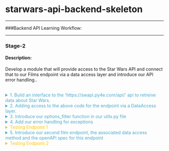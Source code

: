 
# starwars-api-backend-skeleton

---

###Backend API Learning Workflow:

---
### **Stage-2** 

#### Description: 
Develop a module that will provide access to the Star Wars API and connect that to our Films endpoint via a data access layer and introduce our API error handling..
<br/><br/>
<details>
<summary style="color: #4ba9cc">1. Build an interface to the 'https://swapi.py4e.com/api/' api to retreive data about Star Wars.</summary>

   For this module we shall build a class, a star wars object that provides us access to an external source of Star Wars data.
   <br/><br/>
   Copy the code below into the starwars.py file.

```python
      # -*- coding: utf-8 -*-

# ------------------------------------------------
#    External imports
# ------------------------------------------------

import asyncio
import aiohttp
import requests

# ------------------------------------------------
#    Python Imports
# ------------------------------------------------

# ------------------------------------------------
#     Module Imports
# ------------------------------------------------
from errors.v1.handlers import ApiError

# ------------------------------------------------
#    Script Wide Variables
# ------------------------------------------------
URL = 'https://swapi.py4e.com/api/'


# ------------------------------------------------
#          CLASSES START HERE
# ------------------------------------------------


class StarWars(object):
    """
        Star Wars object
        Facilitates Async Calls to the swapi api for retrieval of star wars data.
        All methods are static helper functions with the exception of request_data.
        The request_data function is used to retrieve star wars data and called via api
        StarWars class object instance.
    """

    def __init__(self, **kwargs):

        # Variables used for each instance of the class.
        self.swars_data = []
  ```
   
   Above you can see that we have a class called StarWars and an __init__ method. This method is used to 
   add any variables to all new star wars objects.
    <br/><br/>
   Here you can see that we set the object variable swars_data to an empty list. We will see how this is used later.


   Look at the 'External Imports' near the top of the page.

```python
import asyncio
import aiohttp
import requests
```

In this module we shall use two types of methods to send requests. Let's look at them in order of least complexity.
<br/>
   1. A synchronous request via the third import in the list - the package requests.
   <br/><br/>
   requests is a well known python package that handles requests to any reachable service.
   When your code makes a synchronous request it does not return until it receives the response blocking any further processing, i.e. you have to wait for the response before continuing.
   <br/><br/>
   We will use this kind of request when we require a single record from the Star Wars API.
   <br/><br/>
   
   ####A synchronous Request
    
   ![](images/syncio-requests.drawio.png)
   
  <br/>

2. Asynchronous requests via the packages asyncio and aiohttp.
      <br/><br/>
      We use asyncio along with aiohttp to create a set of input output tasks, i.e. in this case calls to the Star Wars APi and handle the responses via a function assigned to each call. 
      This is not the same as a promise in Javascript. We'll get to the details of how this works when we include the code shortly. In the meantime have a look at the following diagram to get a feel for we're going to do.
      <br/><br/>
      ####An asynchronous Request
      
      ![](images//async-request.drawio.png)
       <br/><br/>
      As you can see from the diagram above, using an asyncio client session and aiohttp there is a connection pool that
      enables multiple requests to be sent simultaneously in any order to our Star Wars API.
      <br/><br/>
      Each call/task is configured with a handler/method a url for the actual address of the call and any arguments we 
      wish to send with the call. 
      <br/><br/>
      When we have added all our calls to the call list we then run the asyncio module and call asyncio gather with the calls
      list as a parameter. asyncio.gather will fire off all the calls which in turn call the handler/method that makes
      the calls. In that method handler, as we shall see in the code we use an 'await' keyword on the request. This tells the handler to
      stop processing the code in the handler at that point and allow the other code outside of it to be processed, which in this case means
      that the same method handler can be called again for the other requests. Each time releasing after the 'await'.
      <br/><br/>
      When each request receives a response, the asyncio knows to go back to the point in the code directly after the await. This happens for each and every call.
      <br/><br/>
      Now let's look at the code for both the synchronous and asynchronous calls made above.
      <br/><br/>
   
```python
async def fetch_json(self, session: aiohttp.ClientSession(), url: str, **kwargs):
      """
         Async function to make multiple api calls and fetch json data for each call
         Adding the data when received to the self.swars_data list
      """
      print(f"Requesting {url}")
      resp = await session.request('GET', url=url, **kwargs)
      if resp.status == 200:
          data = await resp.json(content_type=None)
          print(f"Received data for {url}")
          # Put the results data on the end of the list
          self.swars_data.extend(data['results'])
      else:
          error = f"url {url}"
          raise ApiError(message=error, status_code=resp.status)

async def api_query(self, urls, **kwargs):
      """
         Set up an async task for each url in urls and call the urls asynchronously.
         Asyncio sets up a client connection to handle all the calls to the swapi api.
         Calls fetch_json after each task/url call gets a response
      """
      # Single client session for all the api calls. We use an open HTTP connection for simplicity here. The
      # data is open source...
      client = aiohttp.ClientSession(connector=aiohttp.TCPConnector(ssl=False))

      async with client as session:
          # Create fetch tasks from the urls
          tasks = []

          for url in urls:
              tasks.append(self.fetch_json(session=session, url=url, **kwargs))

          # waits for asyncio.gather() to be completed, required because we want to sort when all data has arrived
          await asyncio.gather(*tasks, return_exceptions=True)
          # This has no effect - because we are using a with statement that will automatically close the session
          # await session.close() 

def request_data_async(self, query, batch_size=None, max_items=None):
    """
        This method formats n number of urls with the parameter 'query'
    
    param: query - the api query parameter i.e. films or people
    param: max_items: The maximum number of items to fetch
    params: batch_size: The maximum items returned across all batches/api calls
    """
    # Create the initial url
    urls = []
    urls_append = urls.append
    
    if max_items and batch_size and max_items > batch_size:
        for i in range(1, round(max_items / batch_size) + 1):
            urls_append(f"{URL}{query}/?page={i}")
    else:
        urls.append(f"{URL}{query}/")
    
    # Call the api query function
    asyncio.run(self.api_query(urls)) 

def request_data_sync(self, query):
    """
        Request and wait for our data to return
        In this method we are using the requests package to make a simple synchronous API call
        The code is blocked until the response is received.
    :param query: Contains query parameters for the request
    :return:
    """
    status = ""
    
    try:
        # Format the url from the main swapi url plus the query/queries
        url = f"{URL}{query}/"
        # make the request
        r = requests.get(url=url)
        # Raise the status to make sure it was successful. If it is not the below exception will occur
        status = r.status_code
        r.raise_for_status()
    
        # We have success - let's return the data
        # extracting data in json format
        self.swars_data = r.json()
    
    except requests.ConnectionError as e:
        msg = "OOPS!! Connection Error. Make sure you are connected to a live Internet connection."
        raise ApiError(message=msg, status_code=status)
    except requests.Timeout as e:
        msg = "OOPS!! Timeout Error"
        raise ApiError(message=msg, status_code=status)
    except requests.HTTPError as e:
        if status == 404:
            msg = "Not Found"
        elif status == 400:
            msg = "Bad Request"
        elif status == 500:
            msg = "Server Error on the Star Wars Api"
        else:
            msg = "Opps Something went wrong!!"
        raise ApiError(message=msg, status_code=status)
    except KeyboardInterrupt:
        msg = "Someone closed the program"
        raise ApiError(message=msg, status_code=status)        
```
   
    <br/>
   Let's walk through the code and map it to the images above.
   <br/><br/>

   1. First let's look at the synchronous method.
   
      ```python
      def request_data_sync(self, query):
      ```

      This is perfectly straight forward. We simply pass in a query parameter such as 'films/1', which tells us we want to 
      retrieve data for the film with ID 1. 
      <br/>
      Next we append this to the Star Wars API url, then make the request using requests. When the response returns we check the status. 
      If it is a 200 (all good), we take the json response data from the response object and assign it to our swars_data variable we declared in the class __init__ method. This
      <br/><br/>
      If it is not ok we raise an exception. The exception message depends on the status. The exception being raised for all errors is the
      an ApiError. We'll get to our error handling shortly. For now, it is enough to know that errors/exceptions are being 
      handled.
   <br/><br/>
   
   2. Let's now explore the more complex asynchronous method.
      
```python
def request_data_async(self, query, batch_size=None, max_items=None):
```
As you can see we pass in three parameters.
<br/><br/>
* The query parameter
* A batch_size parameter - this tells us how many items we would like the Star Wars API to return in a single call.
* A max_items parameter - this tells us how many items in total across all calls we wish to retrieve.


This method builds n urls. Both batch_size and max_items are optional. If they have no value a single url is created by appending the Star Wars url with the query.
Otherewise, a series of urls is created, according to the max_items being divided by the batch_size parameter. For each of these urls we not only append the query but also an extra
query parameter called page, which equates to a number starting at 1 and ending in n+1. 

<br/><br/>
Once our urls have been created we run the asyncio via asyncio.run, passing it a call to our query function which has the urls and any other arguments as parameters.
This function then gets called within the asyncio process.

```python
async def api_query(self, urls, **kwargs):
```

The first thing to notice about our api_query function is that the definition 'def' is preceded by 'async'.
<br/><br/>
When a function is preceded by the keyword 'async' we know that this function is an asynchronous coroutine and will call some process using the 'await' keyword.
The 'await' keyword tells the code to pass back control to the event loop. Therefore, the method api_query is a coroutine that performs a bunch of asynchronous calls.
<br/><br/>
As you can see from the code we assign a bunch of tasks/request calls to a task list using the urls passed in. Each task is assignedd a method that it will call, 
in this case
 
```python
def fetch_json(self, session: aiohttp.ClientSession(), url: str, **kwargs):
```

This method has session, a relevant url and any extra arguments as parameters. Once we call asyncio.gather in our api_query method, passing our task list as a parmeter, 
the 'fetch_json' function will be executed asynchronously until all tasks have been called. So if we have 10 urls to call 'fetch_json' gets called 10 times. So

What happens in fetch_json, simple it makes a request to the url with specified query and arguments using the client session (connection pool).
It uses the 'await' keyword here to release the event loop to fire the next call...When the response comes, it checks the status and if all ok, 
adds the returned json response data to our class object swars_data variable. If there is an error then it handles it by raising an Api Error.
<br/><br/>

Hopefully you have understood what's happening now and are ready to move on, but before you do that copy the last section of code and append it to the starwars.py file.

</details>

<details>
<summary style="color: #4ba9cc">2. Adding access to the above code for the endpoint via a DataAccess layer.</summary>

We now have a gateway to the external Star Wars API data, but we need someway of connecting to that from our endpoint. This is where our data access layer comes into play.
As mentioned in the introduction, we use a data access layer as a means to separate dealing with our data sources. This helps us maintain a robust structure and minimises maintenance, redundancy and refactoring.

Let's look at the film endpoint again. Go to films/v1/endpoints.py and open it, you should see the following code for the endpoint get_film...

```python
def get_film(film_id, **kwargs):
    """
        Fetch a film's entity from its name
    :param film_id: The id of the film to be retrieved
    :return: Film Entity
    :errors:
        ApiError - raises an APIError
    """
    api_response()
```
    We are going to replace the line 'api_response()' with the code block below

```python
film = FilmDacc.film(film_id, kwargs['options'])
return api_response(film)
```

    This is our code for accessing the films data access layer. It is wrapped in a try except block. This allows us to catch any exceptions that occur in the data access layer
    and raise them here as an ApiError.

   The following line of code calls the class (FilmDacc) method (film) and passes the films ID, and any keyword arguments we wish to pass to the method. As can be seen below the keyword arguments are in fact our options.


```python
film = FilmDacc.film(film_id, kwargs['options'])
```
This method, if successful, will return all of the film data for the requested film ID. Before we take a look at the class in our data films access layer we first need to import the FilmDacc object

Under Films Data Access layer introduce the import thus:

```python
from films.v1.data_access import *
```

This uses the '*' notation to indicate state that we shall import everything from the data access layer data_access.py

Open the data_access.py file in the same folder and copy the following code into it.

```python
# -*- coding: utf-8 -*-

# ------------------------------------------------
#    Python Imports
# ------------------------------------------------

# ------------------------------------------------
#    External Imports
# ------------------------------------------------

# ------------------------------------------------
#     Module Imports
# ------------------------------------------------
from starwars import StarWars
from utils import options_filter

# ------------------------------------------------
#     Abstract Character Data Access Layer
# ------------------------------------------------

class FilmDacc(object):
    """
        Abstract Film Data Access Class
    """

    @staticmethod
    def film(film_id, options):
        """
             Retrieve a specific StarWars Film
        :param film_id:
        :param options: The options for filtering what gets returned - See API Specification
        :return: The filtered film data
        """
        starwars = StarWars()
        # Build and request the URL by adding the film_id
        starwars.request_data_sync('films/'+film_id)
        return options_filter(starwars.swars_data, options)[0]
```

Let's examine the code.

Under Module Imports you can see that there are three imported packages, our error handling (we'll get to that afterwards),
the StarWars class we recently created and an options_filter from our utils.py module. Don't worry about that now, again we'll get to that later.
Our focus for the moment is on the StarWars class which provides us a route into the external Star Wars API.
<br/><br/>
Look at the class we have created for our Films data access layer.

Currently, the class has a single staticmethod called film, which has two parameters, the film id and options. The film ID is obviously an ID, the options are a key-value pair object. A python dictionary.
Hopefully you remember your python fundamentals and that a staticmethod is a class method that can be called directly from a class without creating a new object.

To understand our options we need to briefly go back to our openAPI specification for films and look at these options. Look at the specification endpoint below and check the parameters, there you can see the parameter 'options'.


```yaml
# -----------------------------------------------
  # Film paths - REQUESTS
  # -----------------------------------------------

  /films/v1/{film_id}:

    get:
      summary: Retrieve a specific star wars film data set
      tags:
        - Film
      description: >
        
        Errors:

          token-invalid, 401
          authorisation-required, 401
          not-found, 404

      operationId: films.v1.endpoints.get_film
      parameters:
        - name: "film_id"
          description: Films Unique id
          in: path
          required: true
          schema:
            type: string
        - name: "options"
          in: query
          description: Optional Film Data
          required: false
          style: deepObject
          schema:
            $ref: '#/components/schemas/FilmExtras'
      responses:
        '200':
          description: Returns a data object containing a Films data
          content:
            application/json:
              schema:
                $ref: '#/components/schemas/FilmResponse'
```

The parameter 'options' is a deepObject which means it has more than one level and is referenced by the schema FilmExtras.
Unlike our 'film_id' parameter our 'options' parameter is placed in the query of the request and not in the path.

```yaml
# -----------------------------------------------
#  Film Extras REQUEST SCHEMA
# -----------------------------------------------
FilmExtras:
  type: object
  properties:
    characters:
      description: provide film character urls
      type: boolean
    planets:
      description: provide all film planet urls
      type: boolean
    species:
      description: provide all film species urls
      type: boolean
    starships:
      description: provide all film starship urls
      type: boolean
    vehicles:
      description: provide all film vehicle urls
      type: boolean
```

As can be seen FilmExtras is an openAPI schema object containing several properties. Each of those properties is a boolean. It can be true or false. 
Take a quick peak at our API interface to check how this object is represented.

![](.build-1_images/873778c7.png)

The object in question is a simple Json key-value pair object and by default each key has a value set to true. 
We can change the value to false if we do not require the information to be passed back in the response.

Getting back to our data access method called film...

```python
starwars = StarWars()
# Build and request the URL by adding the film_id
starwars.request_data_sync('films/'+film_id)
return options_filter(starwars.swars_data, options)[0]
```

Here's what's happening line by line.

* ####starwars = StarWars()
  We are assigning a new instance of the class StarWars as an object an assigning it to our variable starwars.
  <br/><br/>
* ####starwars.request_data_sync('films/'+film_id)
  We call the object method request_dat_sync with a parameter that encompasses the path for films and an extra path variable which is the film ID.
  <br/><br/>
* ####return options_filter(starwars.swars_data, options)[0]
  This line returns the results of the options_filter function in the utils.py file. It does this by passing in the starwars object variable swars_data.
  We also pass in the options object, so the options filter can test for the options against the data in the response. Notice that at the end of the line and after the function call is closed we have [0].
  This is stating that in the list returned we only require the first item of the list and not the whole list. Why? Well because this is an endpoint that returns a single data item and it seems pointless to send this back as a list.
  We could of course avoid this if we did some tests on the list in the options_filter function and return the item itself and not the list, if indeed the list was made up of a single item.
  This is a choice, we make a decision and run with it. You will come across plenty of similar scenarios during your coding lifetime.


 Summing up so far.

* We have introduced the StarWars class for access to our external Star Wars data source.
* We have introduced the required data access layer class and method to act as the data gateway between our endpoint and the external data source.
* We have modified our endpoint to interface with the data access layer
* We have understood our 'options' object.

</details>

<details>
<summary style="color: #4ba9cc">3. Introduce our options_filter function in our utils.py file</summary>

We already understand what our options_filter function has to do, now let's look at the code and see how it does it.

```python
# -*- coding: utf-8 -*-

# ------------------------------------------------
#    External imports
# ------------------------------------------------

# ------------------------------------------------
#    Python Imports
# ------------------------------------------------

# ------------------------------------------------
#    Module Imports
# ------------------------------------------------



def options_filter(data, options):
    """
        Filters through a list of dictionaries or a single dictionary and removes any data from the options dict that is set to false

    :param data: maybe a list of dicts or a single dict
    :param options: The options to filter on
    :return: Filtered data
    """

    # Define an empty list to hold all our filtered dictionaries
    fl = []

    def filter_options(data_set, options):
        new_dict = {}
        for k, _ in data_set.items():
            # The following line is a dictionary comprehension. It is used to filter optional data specified in the kwargs argument.
            # which is passed into the API by the client request as a Json dictionary of options.
            # The way it works is to filter key-value pairs from the returned film_entity dictionary against the kwargs dictionary.
            # Any key-value pair in the film_entity dictionary that is in the options dictionary of kwargs and set to False should be excluded from the returned data.
            filtered_dict = {k: v for (k, v) in data_set.items() if k not in options or options[k] is True}
            new_dict.update(filtered_dict)
        return new_dict

    if isinstance(data, list):

        for item in data:
            if isinstance(item, dict):
                fd = filter_options(item, options)
                fl.append(fd)
                
    elif isinstance(data, dict):
        
        fd = filter_options(data, options)
        fl.append(fd)
        
    else:
        return data

    return fl


```

The function has two parameters
* data - a python dictionary or list of dictionaries containing the options to filter
* options - the object that contains the key-value pair mapping of data we want to include or not.

Let's go through what's happening step by step.

1. We declare an empty list - fl = [] 
2. We check if our data parameter is a list.
   <br/><br/>
   If it is a list we use an iteration (for loop) to take each object (item) from the data and call the function
   filter_options with the item and the options object. We make sure the item is a dictionary before we pass it. If it is not, we ignore it and continue the loop.
   We'll cover filter_options shortly. If it is a dictionary object we then take the result and append it to the list we declared earlier 'fl'
   The loop concludes when all data items have been through the function filter_options. Our resulting 'fl' list contains all the items with our options applied to them
   <br/><br/>
   If it is not a list make sure it is a dictionary object and pass the object to filter_options along with the options object and append the result to our 'fl' list, which contains a single item filtered using our options object.
   <br/><br/>
   If it is neither a list nor a dictionary then we ignore it and pass back the data as it came.
   <br/><br/>
3. Return 'fl'
   <br/><br/>

    The function filter_options has the task of iterating over the item (data_set) keys and comparing those against keys in the options object which is a dictionary.
    <br/><br/>
    The algorithm works as follows:
    <br/><br/>
   1. Declare a new empty dictionary called new_dict.
   2. Iterate over the items in the data_set and filter them via a dictionary comprehension function as follows
  <br/><br/>
  The dictionary comprehension does the following:
  <br/><br/>
      * Takes each key-value pair from the data_set and checks to see if the same key is in options and is set to True, if it is set to True or the key is not in options the key-value pair are added to the
        variable filtered_dict. 
      * The new_dict variable is then updated with the contents of filtered_dict. 
  <br/><br/>
    The filtered data is returned and forwarded on in the api_response to the client.
   <br/><br/>
  That's it for our options_filter function. Now let's take that code and add it to our utils.py file.
</details>

<details>
<summary style="color: #4ba9cc">4. Add our error handling for exceptions</summary>

As we have seen in the various blocks of code there are numerous exception possibilities. We need to present these exceptions in
a standard manner for both us the developers and the client. 
<br/><br/>
We use one exception declaration in our code:
* ApiError

Let's look at the exception handling in the 'request_data_sync'

```python
def request_data_sync(self, query):
    """
        Request and wait for our data to return
        In this method we are using the requests package to make a simple synchronous API call
        The code is blocked until the response is received.
    :param query: Contains query parameters for the request
    :return:
    """
    status = ""

    try:
        # Format the url from the main swapi url plus the query/queries
        url = f"{URL}{query}/"
        # make the request
        r = requests.get(url=url)
        # Raise the status to make sure it was successful. If it is not the below exception will occur
        status = r.status_code
        r.raise_for_status()

        # We have success - let's return the data
        # extracting data in json format
        self.swars_data = r.json()

    except requests.ConnectionError as e:
        msg = "OOPS!! Connection Error. Make sure you are connected to a live Internet connection."
        raise ApiError(message=msg, status_code=status)
    except requests.Timeout as e:
        msg = "OOPS!! Timeout Error"
        raise ApiError(message=msg, status_code=status)
    except requests.HTTPError as e:
        if status == 404:
            msg = "Not Found"
        elif status == 400:
            msg = "Bad Request"
        elif status == 500:
            msg = "Server Error on the Star Wars Api"
        else:
            msg = "Opps Something went wrong!!"
        raise ApiError(message=msg, status_code=status)
    except KeyboardInterrupt:
        msg = "Someone closed the program"
        raise ApiError(message=msg, status_code=status)
```

As can be seen from the code, the 'requests' package has numerous exceptions itself. We use these to catch the various exceptions that occur when using the 'requests' package.
However, we then raise our own exception ApiError and assign the message and status code to it.

But why have an ApiError as well as the other exceptions. Predominantly two reasons:
 * To set an exception standard at certain points that perform certain logic, i.e. accessing data
 * To tailor the exception message. When using various packages, you get slightly different messages for the same error.
   By tailoring the messages to a standard we don't bombard the client with different messages for the same exception.
 <br/><br/>
When we write an API or other codebase for that matter we may decide on a number of exceptions to standardise on, this makes our life easier as a developer.
However, we do not want to confuse the client with a number of different exceptions. Where those occur in our codebase is not really interesting to a client of the API.
<br/><br/>
So what we do is we define a single exception to use for communicating exceptions to the client. In our case it's our ApiError exception handler,
the ApiError.

<br/><br/>
Coding our exceptions:
<br/><br/>
Before we get into the actual error handling functions which will exist in 'errors/v1/handlers.py', we need to make a couple of changes to the main.py file that
<br/><br/>
Under 'Module Imports' in main.py place the following line of code

```python
from errors.v1 import handlers as error_handlers
```

Then add the following directly under the app.add.api function call. Placing a new line inbetween 

```python
app.app.register_blueprint(error_handlers.error_handlers)
```

What the above line does is add a Flask blueprint registration. Blueprints are typically used to modularise a Flask application. But in this instance we are using it to 
add our error handling functions as a module. 
<br/>

There are several ways to handle exceptions in Flask, some simpler than others. The reason we are using a blueprint is so that we can
place all of our error code in a separate file and not in our main.py. Again, this provides clarity to our code structure, we know where things are.

The following error handling code shows how this is done.

```python
# -*- coding: utf-8 -*-

# ------------------------------
#  External Imports
# ------------------------------
from flask import Blueprint
from flask import jsonify

# ------------------------------
#  Python Imports
# ------------------------------
import logging

# ------------------------------
#  Module Imports
# ------------------------------


# ------------------------------
#  Flask Blueprint Declaration
# ------------------------------
error_handlers = Blueprint('error_handlers', __name__)


# ------------------------------
#  Error Classes
# ------------------------------

class ApiError(Exception):
    """
        Parent Error Class - inherits default Exception
    :param: Exception - The raised exception
    """
    def __init__(self, message='There was an error', status_code=500, payload=None):
        """
        Class
        :param message: String
        :param status_code: Integer
        :param payload: Dict
        """
        Exception.__init__(self)
        self.message = message

        if status_code is not None:
            self.status_code = status_code
        self.payload = payload
        super(ApiError, self).__init__(message, status_code, payload)

    def to_dict(self):
        """
            Convert payload to a dictionary and add the message
        :return:
        """
        rv = dict(self.payload or ())
        rv['message'] = self.message
        rv['status'] = "error"
        return rv


@error_handlers.app_errorhandler(ApiError)
def handle_api_error(error):
    """
        Handles and logs the ApiError
    :param error: The actual error
    :return: error response
    """
    response = jsonify(error.to_dict())
    response.status_code = error.status_code
    logging.error(str(response.json['message']))
    return response

```
As you can see we are importing our error handling blueprint that was registered in our main.py file.

```python
# ------------------------------
#  Flask Blueprint Declaration
# ------------------------------
error_handlers = Blueprint('error_handlers', __name__)
```
Our custom exception class is then defined.
* ApiError

ApiError inherits from the default python exception class 'Exception'.

The ApiError class takes upto three parameters, if none of these parameters are defined in the call, i.e. ApiError(), Then
they are defined inline in the function head.


The last function in the code above called handle_api_error is decorated with our registered blueprint error_handler which calls the function
app_errorhandler with the parameter of our class error, in this case APiError.
<br/><br/>
What this does is:
<br/>

* Take an instance of a raised ApiError (class object) and passes it to the function as the parameter 'error'.
* Assigns a jsonified version of the arguments of the error via the class method 'to_dict', in this case, message, status and payload if it exists, to the variable 'response'
* Adds the status to the response - so the client can retrieve it separately, but this is not strictly necessary as a call to the api that results in an error will
  receive the status code back from whatever method they are using to access the api.
* Logs the error message (converting it to a string) - helps us developers out.
* Returns the response

Copy the above code to the error handler at errors/v1/handlers.py

That's it our error handling is now in place. 

</details>

<details>
<summary style="color: #ffc300">Testing Endpoint 1</summary>

Let's test our code now. Run the main.py app again

* Copy 'http://127.0.0.1:5003/ui' into the browser
* Click on the Film endpoint
* Click on 'Try it out'
* Stick a 1 into the filed that says 'Film_id'
* Click the blue execute bar 

Hey Presto you should see the following responses:

![](images/film-endpoint-one-success.png)

Great stuff! We have our first API endpoint running successfully. We have retrieved the complete data set of the Star Wars Movie 'A New Hope' from an external data source.

###Exercise

Try setting some of the options to false and get different films up, by changing the id. Hint there are 7 films.

</details>

<details>

<summary style="color: #4ba9cc">5. Introduce our second film endpoint, the associated data access method and the openAPi spec for this endpoint</summary>

Whoa! We are nearly there, but not quite.

Let's top it all off by adding a second films endpoint.

Our second films endpoint will retrieve all the films from the Star Wars series. 1 through 7.

Check out he code:

```python
def get_films(**kwargs):
    """
        Fetch all the films via pagination. If there is a cursor then fetch the next batch of films

    :param kwargs: dictionary object containing keyword arguments
    :return: List of Film Entities and total film count
    :errors:
    """

    films, count = FilmDacc.films(kwargs['options'])

    if films:
        return api_response({
            'results': films,
            'count': count
        })
    else:
        raise ApiError('films-not-found', status_code=404)
```

'get_films' is exactly what is says on the label. The differences between this and the 'get_film' endpoint are:
* It calls the FilmData access method 'films' instead of 'film'
* it returns a list of film objects
* it returns a count representing the number of films retrieved.

Copy and append the code above to the films/v1/endpoints.py 

The data access method 'films' is up next, let's take a look...

```python
@staticmethod
def films(options):
    """
         Retrieve StarWars Films

    :param options:The options for filtering what gets returned - See API Specification
    :return: The filtered films data
    """
    starwars = StarWars()
    starwars.request_data_async('films')
    films = options_filter(starwars.swars_data, options)
    return films, len(films)

```

* instantiate the starwars object
* call the starwars object method request_data_async, passing in the query 'films'
* filter the result with our options and return
* return the list of film objects and the length of the list, which represents the number of films, i.e. the count.

copy and append this code to the films/v1/data_access.py file

Finally, let's grab our openAPI specification for this endpoint.

```yaml
/films/v1/:

    get:
      summary: Retrieve a list of star wars films - Requires login.
      tags:
        - Films
      description: >

        Required Headers:

            Authorization request header

              Bearer Valid Admin Access Token

        Errors:

            token-invalid, 401
            authorisation-required, 401
            not-found, 404

      operationId: films.v1.endpoints.get_films
      parameters:
        - name: "options"
          in: query
          description: Optional Film Data
          required: false
          style: deepObject
          schema:
            $ref: '#/components/schemas/FilmExtras'

      responses:
        '200':
          description: Returns a data object containing a list of Film entities
          content:
            application/json:
              schema:
                $ref: '#/components/schemas/FilmListResponse'
```
Copy and place the above specification and append it directly below the first endpoint specification iin your openapi.yaml file.

next is the openapi schema for returning more than one film. It's called FilmListResponse

```yaml
FilmListResponse:
  properties:
    results:
      type: array
      items:
        $ref: '#/components/schemas/FilmResponse'
    count:
      description: total number of films returned
      type: object
```

This takes an array/list of file objects as per the schema 'FilmResponse'

Copy this schema and place it in the openapi.yaml file directly after 'FilmResponse'

Great we are all set, but before we test this second endpoint take a while to study the three components we have just added. 
Make sure you understand what is happening, and be sure to refresh yourself with the 'request_data_async' method in the starwars class.

Once you are confident you understand, move on to the next 'Testing' the second endpoint below

</details>

<details>
<summary style="color: #ffc300">Testing Endpoint 2</summary>

* Run the main app again
* Copy the url remembering to add the '/ui' to it.
* Go to the second films endpoint,  just below the first one, and click 'Try it out'
* Click the blue execute button and wait for the results.

You should see the following:

![](images/film-endpoint-two-success.png)

We have an http 200 response with data containing 7 films in total.

Great Stuff! 

###**Now take a while to look at all the files you have added code to and make sure you understand what's happening.** 

###**It's important for the next part of the training where you will be expected to go it alone**.

</details>
